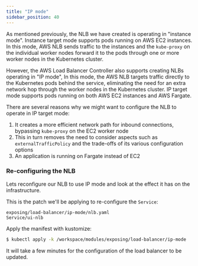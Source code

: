 ```yaml
---
title: "IP mode"
sidebar_position: 40
---
```


As mentioned previously, the NLB we have created is operating in "instance mode". Instance target mode supports pods running on AWS EC2 instances. In this mode, AWS NLB sends traffic to the instances and the `kube-proxy` on the individual worker nodes forward it to the pods through one or more worker nodes in the Kubernetes cluster.

However, the AWS Load Balancer Controller also supports creating NLBs operating in "IP mode", In this mode, the AWS NLB targets traffic directly to the Kubernetes pods behind the service, eliminating the need for an extra network hop through the worker nodes in the Kubernetes cluster. IP target mode supports pods running on both AWS EC2 instances and AWS Fargate.

There are several reasons why we might want to configure the NLB to operate in IP target mode:

1. It creates a more efficient network path for inbound connections, bypassing `kube-proxy` on the EC2 worker node
2. This in turn removes the need to consider aspects such as `externalTrafficPolicy` and the trade-offs of its various configuration options
3. An application is running on Fargate instead of EC2

### Re-configuring the NLB

Lets reconfigure our NLB to use IP mode and look at the effect it has on the infrastructure.

This is the patch we'll be applying to re-configure the `Service`:

```kustomization
exposing/load-balancer/ip-mode/nlb.yaml
Service/ui-nlb
```

Apply the manifest with kustomize:

```bash
$ kubectl apply -k /workspace/modules/exposing/load-balancer/ip-mode
```

It will take a few minutes for the configuration of the load balancer to be updated.